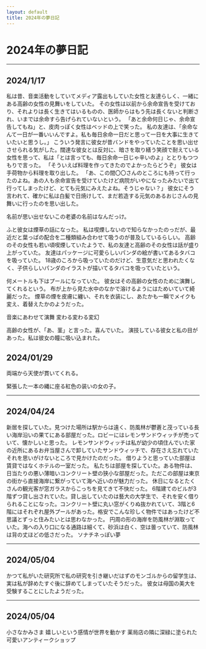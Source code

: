 ```yaml
---
layout: default
title: 2024年の夢日記
---
```


# 2024年の夢日記
---


<a id="1"></a>
<a href="#1"></a>
## 2024/1/17
私は昔、音楽活動をしていてメディア露出もしていた女性と友達らしく、一緒にある高齢の女性の見舞いをしていた。
その女性は以前から余命宣告を受けており、それよりは長く生きてはいるものの、医師からはもう先は長くないと判断され、いまでは余命すら告げられていないという。
「あと余命何日じゃ、余命宣告してもね」と、皮肉っぽく女性はベッドの上で笑った。
私の友達は、「余命なんて一日が一番いいんですよ。私も毎日余命一日だと思って一日を大事に生きていたいと思うし。」
こういう発言に彼女が昔バンドをやっていたことを思い出せさせられる気がした。闊達な彼女とは反対に、暗さを取り繕う笑顔で耐えている女性を思って、私は「とは言っても、毎日余命一日じゃ辛いのよ」ととりもつつもりで言った。
「そういえば料理を作ってきたのでよかったらどうぞ」
彼女は手荷物から料理を取り出した。
「あ、この間〇〇さんのところにも持って行ったのよね。あの人も余命宣告を受けていたけど病院がいやになったみたいで出て行ってしまったけど、とても元気にみえたよね。そうじゃない？」
彼女にそう言われて、確かに私は白髪で日焼けして、まだ若造する元気のあるおじさんの見舞いに行ったのを思い出した。



名前が思い出せないこの老婆の名前はなんだっけ。



ふと彼女は煙草の話になった。
私は喫煙しないので知らなかったのっだが、最近だと葉っぱの配合を二種類組み合わせて吸うのが普及しているらしい。
高齢のその女性も若い頃喫煙していたようで、私の友達と高齢のその女性は話が盛り上がっていた。
友達はパッケージに可愛らしいパンダの絵が書いてあるタバコを吸っていた。
18歳のころから吸っていたのだけど、生意気だと思われたくなく、子供らしいパンダのイラストが描いてるタバコを吸っていたという。

何メートルも下はプールになっていた。
彼女はその高齢の女性のために演舞してくれるという。
布が上から見た水中のなかで溶けるようにはためいていて綺麗だった。
煙草の煙を皮膚に纏い、それを衣装にし、あたかも一瞬でメイクも変え、着替えたかのようだった。



音楽にあわせて演舞
変わる変わる変幻



高齢の女性が、「あ、茎」と言った。喜んでいた。
演技している彼女と私の目があった。私は彼女の瞳に吸い込まれた。

<a id="2"></a>
<a href="#2"></a>
## 2024/01/29

両端から天使が貫いてくれる。

緊張した一本の縄に座る紅色の装いの女の子。

---

<a id="3"></a>
<a href="#3"></a>
## 2024/04/24
新居を探していた。見つけた場所は駅からは遠く、防風林が鬱蒼と茂っている長い海岸沿いの果てにある部屋だった。ロビーにはレモンサンドウィッチが売っていて、懐かしいと思った。
レモンサンドウィッチは私が幼少の頃住んでいた家の近所にあるお弁当屋さんで卸していたサンドウィッチで、存在さえ忘れていたそれを思いがけないところで見かけたのだった。
借りようと思っていた部屋は賃貸ではなくホテルの一室だった。
私たちは部屋を探していた。ある物件は、日当たりの悪い薄暗いコンクリート壁の狭小な部屋だった。ただこの部屋は東京の街から直接海岸に繋がっていて海へ近いのが魅力だった。
休日になるとたくさんの観光客が窓ガラスからこっちを見てきて不快だった。
6階建てのビルが3階ずつ貸し出されていた。貸し出していたのは藝大の大学生で、それを安く借りられることになった。コンクリート壁に丸い窓がくりぬ抜かれていて、3階と6階にはそれぞれ屋外プールがあった。格安でこんな珍しく物件ではあったけど不思議とずっと住みたいとは思わなかった。
円周の形の海岸を防風林が淵取っていた。海への入り口になる通路は細くて、砂浜は白く、空は曇っていて、防風林は背の丈ほどの低さだった。
ソナチネっぽい夢

---

<a id="4"></a>
<a href="#4"></a>
## 2024/05/04
かつて私がいた研究所で私の研究を引き継いだはずのモンゴルからの留学生は、実は私が辞めたすぐ後に辞めてしまっていたそうだった。
彼女は母国の美大を受験することにしたようだった。

---

<a id="5"></a>
<a href="#5"></a>
## 2024/05/04
小さなかみさま
嬉しいという感情が世界を動かす
薬局店の隣に深緑に塗られた可愛いアンティークショップ
